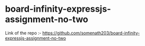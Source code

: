 # board-infinity-expressjs-assignment-no-two

Link of the repo :- https://github.com/somenath203/board-infinity-expressjs-assignment-no-two
